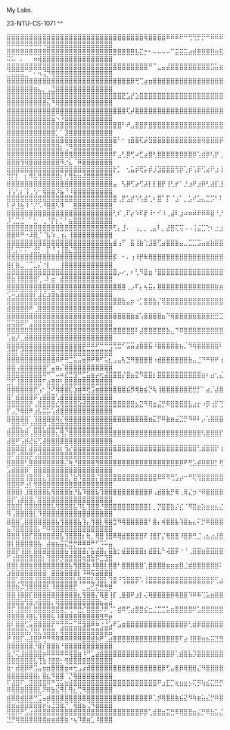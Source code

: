My Labs.

23-NTU-CS-1071 ^^


⣿⣿⣿⣿⣿⣿⣿⣿⣿⣿⣿⣿⣿⣿⣿⣿⣿⣿⣿⣿⣿⣿⣿⣿⣿⣿⣿⣿⣿⣿⣿⢿⣿⣿⣿⣿⠿⠿⠿⠟⠛⢛⢛⡛⡛⠛⠿⠿⠿⠿⠿⠿⠿⠿⠿⠿⠿⠻⣿⣿⣿⣿⣿⣿⣿⣿⣿⣿⣿⣿⣿⣿⣿
⣿⣿⣿⣿⣿⣿⣿⣿⣿⣿⣿⣿⣿⣿⣿⣿⣿⣿⣿⣿⣿⣿⣿⣿⣿⣿⣿⣿⣿⣧⣍⡒⠂⠤⠤⠤⠤⠉⣭⣭⣭⣴⣾⣿⣿⣿⣿⣶⣯⠭⠥⠀⠄⠀⠀⠶⢾⣿⣿⣿⣿⣿⣿⣿⣿⣿⣿⣿⣿⣿⣿⣿⣿
⣿⣿⣿⣿⣿⣿⣿⣿⣿⣿⣿⣿⣿⣿⣿⣿⣿⣿⣿⣿⣿⣿⣿⣿⣿⣿⣿⣿⣿⣿⣿⣿⠛⠉⣀⣤⣼⣿⣿⣿⣿⣿⣿⣿⣿⣿⣫⣥⣶⣈⣭⣭⣭⣀⠁⠂⠲⢬⡙⢿⣿⣿⣿⣿⣿⣿⣿⣿⣿⣿⣿⣿⣿
⣿⣿⣿⣿⣿⣿⣿⣿⣿⣿⣿⣿⣿⣿⣿⣿⣿⣿⣿⣿⣿⣿⣿⣿⣿⣿⣿⣿⡿⢛⢉⣴⣶⣿⣿⣿⣿⣿⣿⣿⣿⣿⣿⣿⣿⣿⣿⣿⣿⣿⣿⣿⣿⣿⣿⣶⣄⡀⢀⣙⣿⣿⣿⣿⣿⣿⣿⣿⣿⣿⣿⣿⣿
⣿⣿⣿⣿⣿⣿⣿⣿⣿⣿⣿⣿⣿⣿⣿⣿⣿⣿⣿⣿⣿⣿⣿⣿⣿⣿⣟⣡⡞⣱⣿⣿⣿⣿⣿⣿⣿⣿⣿⣿⣿⣿⣿⣿⣿⣿⣿⣿⣿⣿⣿⣿⣿⣿⣿⣿⣿⣿⣦⠙⢿⣿⣿⣿⣿⣿⣿⣿⣿⣿⣿⣿⣿
⣿⣿⣿⣿⣿⣿⣿⣿⣿⣿⣿⣿⣿⣿⣿⣿⣿⣿⣿⣿⣿⣿⣿⣿⣿⣿⣿⢏⡼⣿⣿⣿⣿⣿⣿⣿⣿⣿⣿⣿⣿⣿⣿⣿⣿⣿⣿⣿⣿⣿⣿⣿⣿⣿⣿⣿⣿⣿⣿⣯⠢⠹⣿⣿⣿⣿⣿⣿⣿⣿⣿⣿⣿
⣿⣿⣿⣿⣿⣿⣿⣿⣿⣿⣿⣿⣿⣿⣿⣿⣿⣿⣿⣿⣿⣿⣿⣿⣿⣿⠃⠞⣠⣿⣿⡟⣿⣿⣿⣿⣿⣿⣿⣿⣿⣿⣿⣿⣿⣿⣿⣿⣿⣿⣿⣿⣿⣿⣿⣿⣿⣿⣿⣿⡁⠁⣹⣿⣿⣿⣿⣿⣿⣿⣿⣿⣿
⣿⣿⣿⣿⣿⣿⣿⣿⣿⣿⣿⣿⣿⣿⣿⣿⣿⣿⣿⣿⣿⣿⣿⣿⣿⠃⠂⢰⣿⣿⢏⡼⣻⣿⣿⣿⣿⣿⣿⣿⣿⣿⣿⣿⢿⣿⣿⣿⡿⣿⣿⣿⣿⣿⣿⣿⣿⣿⣿⣿⣿⡆⢈⠻⣿⣿⣿⣿⣿⣿⣿⣿⣿
⣿⣿⣿⣿⣿⣿⣿⣿⣿⣿⣿⣿⣿⣿⣿⣿⣿⣿⣿⣿⣿⣿⣿⣿⠏⣠⢃⡿⢋⠴⣋⣴⣿⢃⣿⣿⣿⣿⣿⣿⡿⣿⡿⢡⣾⡿⢣⡟⢀⣿⣿⣿⢻⢿⣿⣿⣿⣿⣿⣿⣿⠻⡐⣅⠈⠿⣿⣿⣿⣿⣿⣿⣿
⣿⣿⣿⣿⣿⣿⣿⣿⣿⣿⣿⣿⣿⣿⣿⣿⣿⣿⣿⣿⣿⣿⣿⣿⡗⡁⠀⢂⣥⡾⢟⡥⡾⡸⣹⣿⣿⣿⢻⡿⢁⡾⢡⡿⢋⣴⠟⣰⢸⢹⡏⡇⠀⡆⠻⣧⢻⣿⣿⣿⣿⡆⢃⢻⣷⣶⣼⣿⣿⣿⣿⣿⣿
⣿⣿⣿⣿⣿⣿⣿⣿⣿⣿⣿⣿⣿⣿⣿⣿⣿⣿⣿⣿⣿⣿⣿⣿⣤⠀⢣⡿⢋⡴⢋⡼⡇⡇⣿⡟⢸⢃⡞⠁⡘⣰⠟⣰⡿⢃⣼⡏⣸⢸⢡⢃⡆⢹⢀⢣⠂⢿⣿⣿⡹⣧⠘⠸⣿⣿⣿⣿⣿⣿⣿⣿⣿
⣿⣿⣿⣿⣿⣿⣿⣿⣿⣿⣿⣿⣿⣿⣿⣿⣿⣿⣿⣿⣿⣿⣿⣿⣿⢀⡟⣡⡞⠱⢣⣾⢁⠆⣿⠁⡏⠈⣰⠁⡀⣡⠞⣡⣄⣉⡩⠃⠇⠇⡞⣸⣷⠸⠈⡌⠡⠘⣿⣿⠣⠹⠀⠀⣿⣿⣿⣿⣿⣿⣿⣿⣿
⣿⣿⣿⣿⣿⣿⣿⣿⣿⣿⣿⣿⣿⣿⣿⣿⣿⣿⣿⣿⣿⣿⣿⣿⢃⠎⢀⠏⡔⠱⠏⡟⠸⠂⠊⠸⢀⣼⠇⣰⠴⠶⠾⠟⠿⠿⣿⠘⡘⡸⢁⣉⣈⠀⠁⣃⠀⢀⠘⡟⡆⡁⠃⣦⣿⣿⣿⣿⣿⣿⣿⣿⣿
⣿⣿⣿⣿⣿⣿⣿⣿⣿⣿⣿⣿⣿⣿⣿⣿⣿⣿⣿⣿⣿⣿⣿⡿⢋⡄⣸⠄⠀⢠⡀⡀⢀⣤⠇⡀⣼⣿⢍⢭⠠⠠⢨⣬⣉⢑⠆⣐⣰⣿⣿⠿⠛⠐⠼⣿⡈⠈⣧⠱⢀⢰⡄⢸⣿⣿⣿⣿⣿⣿⣿⣿⣿
⣿⣿⣿⣿⣿⣿⣿⣿⣿⣿⣿⣿⣿⣿⣿⣿⣿⣿⣿⣿⣿⣿⣿⣧⣾⢠⠋⠀⣯⢸⣷⢑⣸⣿⢋⣴⣿⣿⣷⣤⣀⣉⣉⣩⣤⣶⣷⣿⣿⣿⢃⡍⠍⠍⢁⣚⡃⠀⡏⠘⢨⢸⣿⣌⣻⣿⣿⣿⣿⣿⣿⣿⣿
⣿⣿⣿⣿⣿⣿⣿⣿⣿⣿⣿⣿⣿⣿⣿⣿⣿⣿⣿⣿⣿⣿⣿⣿⡯⠀⠂⠄⢰⠸⡟⠷⢿⣿⣿⣿⣿⣿⣿⣿⣿⣿⣿⣿⣿⣿⣿⣿⣿⣿⡎⣷⣀⠈⠉⣁⡌⠐⡇⠀⠀⢸⣿⣿⣿⣿⣿⣿⣿⣿⣿⣿⣿
⣿⣿⣿⣿⣿⣿⣿⣿⣿⣿⣿⣿⣿⣿⣿⣿⣿⣿⣿⣿⣿⣿⣿⣿⣿⡠⠔⡀⠆⢃⠻⣿⣶⠘⣿⣿⣿⣿⣿⣿⣿⣿⣿⣿⣿⣿⣿⣿⣿⣿⣷⢸⣿⣿⣿⣿⢁⠠⠇⣶⠀⣾⣿⣿⣿⣿⣿⣿⣿⣿⣿⣿⣿
⣿⣿⣿⣿⣿⣿⣿⣿⣿⣿⣿⣿⣿⣿⣿⣿⣿⣿⣿⣿⣿⣿⣿⣿⣿⣿⣿⢀⡠⠏⡄⢦⣭⡄⣿⣿⣿⣿⣿⣿⣿⣿⣿⣿⣿⣿⣿⣷⣶⢊⠭⣡⣿⣿⣿⡏⣸⣜⣰⣿⣦⣿⣿⣿⣿⣿⣿⣿⣿⣿⣿⣿⣿
⣿⣿⣿⣿⣿⣿⣿⣿⣿⣿⣿⣿⣿⣿⣿⣿⣿⣿⣿⣿⣿⣿⣿⣿⣿⣿⣷⣤⡶⠐⡁⣿⣿⣷⡌⢿⣿⣿⣿⣿⣿⣿⣿⣿⣿⣿⣿⣿⣿⣾⣿⣿⣿⣿⠟⢀⣿⣿⣿⣿⣿⣿⣿⣿⣿⣿⣿⣿⣿⣿⣿⣿⣿
⣿⣿⣿⣿⣿⣿⣿⣿⣿⣿⣿⣿⣿⣿⣿⣿⣿⣿⣿⣿⣿⣿⣿⣿⣿⣿⣿⣿⣷⣾⢡⣿⣿⣿⣿⣦⠙⢿⣿⣿⣿⣿⣿⣿⣿⣿⣟⣛⣉⣭⢭⣿⡿⠋⣠⣿⣿⣿⣿⣿⣿⣿⣿⣿⣿⣿⣿⣿⣿⣿⣿⣿⣿
⣿⣿⣿⣿⣿⣿⣿⣿⣿⣿⣿⣿⣿⣿⣿⣿⣿⣿⣿⣿⣿⣿⣿⣿⣿⣿⣿⣿⣿⠇⣼⣿⣿⣿⣿⣿⣷⣄⠙⠿⣿⣿⣿⣿⣿⣿⣿⣿⣿⢡⣶⡜⣀⣾⣿⣿⣿⣿⣿⣿⣿⣿⣿⣿⣿⣿⣿⣿⣿⣿⣿⣿⣿
⣿⣿⣿⣿⣿⣿⣿⣿⣿⣿⣿⣿⣿⣿⣿⣿⣿⡿⠿⠿⠟⠛⠛⢛⢛⣛⠋⣩⣭⣰⣿⣿⣯⠸⣿⣿⣿⣿⣷⣦⡈⠻⢿⣿⣿⣿⣿⣿⠇⣾⣿⡇⣾⣿⣿⣿⣿⣿⣿⣿⢿⣿⣿⣿⣿⣿⣿⣿⣿⣿⣿⣿⣿
⣿⣿⣿⣿⣿⣿⣿⣿⣿⣿⣿⠿⠟⢛⣉⣥⣤⣶⡿⠟⠿⠋⢥⣆⣠⣤⢧⣙⠻⣿⣿⣿⣿⠰⣾⣿⣿⣿⣿⣿⣿⣷⣤⣈⠙⠛⠿⠟⢰⣿⣿⢠⣿⣿⣿⣿⣿⣿⠋⣤⣶⡌⣿⣿⣿⣿⣿⣿⣿⣿⣿⣿⣿
⣿⣿⣿⣿⣿⣿⣿⣿⠿⠛⠉⠤⠶⣞⣛⣻⠛⣋⣥⣶⡴⢖⣼⣿⣿⣿⡜⣿⣦⣝⠻⣿⣿⡆⣿⣿⣿⣿⣿⣿⣿⣿⣿⣿⣶⠆⣴⢂⣌⣉⡏⢸⣿⣿⣿⣿⣿⠋⣴⣿⣿⢃⣿⣿⣿⣿⣿⣿⣿⣿⣿⣿⣿
⣿⣿⣿⣿⣿⣿⡟⢡⠂⣙⠝⢿⣿⣿⣏⣱⣾⠿⢟⣩⣶⣿⣿⣿⣿⣿⣿⣮⡻⢿⣷⣮⡙⢧⢸⣿⣿⣿⣿⣿⣿⣟⣛⡋⠁⣴⡈⣼⣿⣿⠃⣾⣿⣿⣿⡿⢡⣾⣿⣿⢃⣾⣿⣿⣿⣿⣿⣿⣿⣿⣿⣿⣿
⣿⣿⣿⣿⣿⡟⢠⣿⣿⣿⣿⣎⢿⣿⣿⣿⣵⣾⣿⣿⣿⣿⣿⣿⣿⣿⣿⣿⣿⣦⣝⠻⢿⣶⣬⡛⠿⣿⣿⣿⣿⣧⣴⡖⠰⡿⢰⡏⢙⡏⣠⡙⢿⣿⠟⣰⣧⣭⡥⢡⣾⣿⣿⣿⣿⣿⣿⣿⣿⣿⣿⣿⣿
⣿⣿⣿⣿⣿⠁⢹⣿⣿⣿⣿⢿⡌⢿⣿⣿⣿⣿⣿⣿⣿⣿⣿⣿⣿⣿⣿⣿⣿⣿⣿⣿⣶⣍⡛⠿⣷⣶⣬⣙⡛⠻⠿⠇⡠⢡⣿⣿⣿⢀⣿⣿⡘⢋⠜⣿⣿⡟⣰⣿⣿⣿⣿⣿⣿⣿⣿⣿⣿⣿⣿⣿⣿
⣿⣿⣿⣿⡿⢠⣿⣿⣿⣿⣿⣆⢻⡌⣿⣿⣿⣿⣿⣿⣿⣿⣿⣿⣿⣿⣿⣿⣿⣿⣿⣿⣿⣿⣿⣿⣿⣿⣿⣿⣿⣿⣿⣿⢣⣿⣿⣿⡏⣼⣿⠟⢡⣾⣜⣮⢋⣼⣿⣿⣿⣿⣿⣿⣿⣿⣿⣿⣿⣿⣿⣿⣿
⣿⣿⣿⣿⡇⣼⣿⣿⣿⣿⣿⣿⡆⢻⡜⣿⣿⣿⣿⣿⣿⣿⣿⣿⣿⣿⣿⣿⣿⣿⣿⣿⣿⣿⣿⣿⣿⣿⣿⣿⣿⣿⣿⢃⣾⣿⣿⡟⢰⣿⠏⣴⣿⣿⡿⢡⣾⣿⣿⣿⣿⣿⣿⣿⣿⣿⣿⣿⣿⣿⣿⣿⣿
⣿⣿⣿⣿⢃⣿⣿⣿⢿⣿⣿⣿⣿⡌⢷⡘⣿⣿⣿⣿⢻⣿⣿⣿⣿⣿⣿⣿⣿⣿⣿⣿⣿⣿⣿⣿⣿⣿⣿⡿⠟⢛⣡⣾⣿⣿⣿⡃⢟⣡⣾⣿⣿⡿⠁⣿⣿⣿⣿⣿⣿⣿⣿⣿⣿⣿⣿⣿⣿⣿⣿⣿⣿
⣿⣿⣿⣿⢸⣿⣿⣿⣆⢻⣿⣿⣿⣿⡈⣷⠹⣿⣿⣿⡌⣿⣿⣿⣿⣿⣿⣿⣿⣿⣿⣿⣿⣿⠿⠿⠻⢛⣡⡴⠒⠛⢏⢻⣿⣿⣿⣿⣿⣿⣿⣿⠟⣰⡇⢻⣿⣿⣿⣿⣿⣿⣿⣿⣿⣿⣿⣿⣿⣿⣿⣿⣿
⣿⣿⣿⡇⣸⣿⣿⣿⣿⣧⢻⣿⣿⣿⣷⡘⣧⠹⣿⣿⣧⢹⣿⣿⣿⣿⣿⣿⣿⣿⣿⣿⡿⢠⣾⣿⣷⡛⢿⢀⢿⣌⡲⠘⠿⣿⣿⣿⣿⣿⡟⢡⣾⣿⣿⡈⣿⣿⣿⣿⣿⣿⣿⣿⣿⣿⣿⣿⣿⣿⣿⣿⣿
⣿⣿⣿⡇⣿⣿⣿⣿⣿⣿⣧⢻⣿⣿⣿⣧⠹⣇⢹⣿⣿⡘⣿⣿⣿⣿⣿⣿⣿⣿⣿⣿⡇⡀⡙⣿⣿⣷⡌⣎⠈⠻⣿⣶⣵⣶⣶⣦⣌⠻⢠⣿⣿⣿⣿⣇⠹⣿⣿⣿⣿⣿⣿⣿⣿⣿⣿⣿⣿⣿⣿⣿⣿
⣿⣿⣿⢁⣿⣿⣿⣿⣿⣿⣿⣧⢻⣿⣿⣿⣧⢹⡄⢻⣿⡇⢿⣿⣛⠻⢿⣿⣿⣿⣿⣿⠃⣿⡄⢾⣿⣿⣧⢹⣿⣦⣄⠍⡛⠿⣿⣿⣿⣦⠹⣿⣿⣿⣿⣿⡄⠛⠿⢿⣿⣿⣿⣿⣿⣿⣿⣿⣿⣿⣿⣿⣿
⣿⣿⣿⢸⣿⡏⣿⣿⣿⣿⣿⣿⣧⢹⣿⣿⣿⡆⢷⡀⢿⣿⢸⣿⠿⢿⣾⣿⣿⣿⣿⠏⢸⣿⡏⡌⢿⣿⣿⠸⣿⡿⢛⣈⢠⣦⣴⣼⣿⣿⡇⣿⣿⣿⣿⣿⣧⠀⣼⣶⣦⣭⣍⣛⡛⠿⠿⠿⠛⠋⠩⠥⣤
⣿⣿⡟⢸⣿⡇⣿⣿⣿⣿⣿⣿⣿⣧⢹⣿⣿⣿⡌⣧⣼⣿⡄⣿⣷⡂⣾⣿⣿⣿⣿⡆⣾⣿⣇⠓⢼⣿⡿⠐⠘⢀⣿⣿⣶⣿⣿⣿⣿⠋⢰⣿⣿⣿⣿⣿⣿⡆⢹⣿⡿⡻⣿⣿⣿⣿⢶⣿⣷⡯⣉⣹⣿
⣿⣿⡇⣿⣿⣷⣿⣿⣿⣿⣿⣿⣿⣿⣧⢻⣿⣿⣷⠸⣿⣿⡇⣿⣿⠃⣿⣿⣿⣿⣿⢁⣿⣿⣿⣿⣶⣶⣶⣿⣈⣾⣿⣿⣿⣿⣿⣿⠅⣱⣿⣿⣿⣿⣿⣿⣿⣿⠀⣿⣿⣷⣿⣿⣿⡇⠹⠿⢯⣽⣿⣿⣿
⣿⣿⢁⣿⣿⣿⣸⣿⣿⣿⣿⣿⣿⣿⣿⣧⢻⣿⣿⣇⢻⣿⡇⢹⣿⠘⢹⣿⣿⡿⠡⢸⣿⣿⣿⣿⣿⣿⣿⣿⣿⣿⣿⣿⣿⣿⡿⢋⣴⣿⣿⣷⡬⣹⣿⣿⣿⣿⣇⠸⣿⣿⣿⣿⣏⠀⣀⣤⣊⣍⣛⣛⡿
⣿⣿⢸⣿⣿⡏⣿⣿⣿⣿⣿⣿⣿⣿⣿⣿⣆⢻⣿⣿⡌⢿⣿⢸⡏⢀⣿⣿⠟⣰⡇⢌⢿⣿⣿⣿⣿⡿⢿⣿⣿⠹⠿⠿⢉⣥⣶⣿⣿⣿⣿⣿⣷⢻⣿⡰⣿⣿⣿⡄⢿⣿⣿⣿⣿⣿⣿⣿⣿⣿⣦⣥⣼
⣿⡏⣸⣿⣿⡇⣿⣿⣿⣿⣿⣿⣿⡛⢛⠛⣛⡊⣿⣿⣿⠜⠟⢈⠁⣾⠿⢋⣴⣿⣿⣮⣒⣈⣉⣉⣥⣶⣿⣿⣿⣿⠟⣡⣿⣿⣿⣿⣿⣿⣿⣿⣿⡸⣿⣧⢹⣿⣿⣧⠸⣿⣿⣿⣿⣿⣿⣿⣿⣿⣻⣛⡶
⣿⠇⣿⣿⢋⣥⣿⣿⣿⣿⡟⠛⢛⣛⣒⣉⣛⣻⣿⠿⠷⢐⣘⣡⠟⣡⣶⣿⣿⣿⣿⣿⣿⣿⣿⣿⣿⣿⣿⣿⡿⢃⣾⡿⣿⣿⣿⣿⣿⣿⣿⣿⣿⣷⡜⢿⣇⢻⣿⣿⡄⢿⣿⣿⣿⣿⣿⣿⣿⣿⣿⣿⣭
⡟⢸⣿⡏⢤⣼⣿⡟⢛⠛⠻⠿⠿⠿⠿⠿⠿⣿⣿⣾⡷⠟⢁⣴⣿⣿⣿⣿⣿⣿⣿⣿⣿⣿⣿⣿⣿⣿⣿⠏⣴⢸⣿⣿⣶⣦⣭⣙⣻⣿⣿⣿⣿⣿⣿⡘⣿⡎⣿⣿⣷⠘⣿⣿⣿⣿⣿⣿⣿⣿⣿⣿⣿
⣷⡘⢍⣸⣾⣿⣿⣿⡶⠿⠿⠿⠿⠿⢿⣿⣶⠸⠛⣁⣴⣾⣿⣿⣿⣿⣿⣿⣿⣿⣿⣿⣿⣿⣿⣿⣿⡿⢁⣾⣿⣧⡹⣿⣿⣿⣿⣿⣿⣿⣿⣿⣿⣿⣿⣧⢹⣷⢸⣿⣿⡂⢻⣿⣿⣿⣿⣿⣿⣿⣿⣿⣿
⣷⠂⣾⣿⡿⠟⣩⣤⣶⣶⣿⣿⣿⣶⠶⢒⣠⣴⣾⣿⣿⣿⣿⣿⣿⣿⣿⣿⣿⣿⣿⣿⣿⣿⣿⡿⢋⣤⣿⡿⢿⣿⣿⣌⠻⣿⣿⣿⣿⣿⣿⣿⣿⣿⣿⣿⡄⣿⣆⠻⣿⣿⠈⡙⢿⣿⣿⣿⣿⣿⣿⣿⣿
⠏⣼⣿⠏⣀⣽⣿⣿⣿⠿⠛⣩⣥⣶⣾⣿⣿⣿⣿⣿⣿⣿⣿⣿⣿⣿⣿⣿⣿⣿⣿⣿⣿⣿⠟⣰⣏⡉⢶⣶⣶⡢⢍⡻⢷⣮⣍⣛⡛⠿⢿⣿⣿⣿⣿⣿⣇⠝⠿⣷⣮⠻⡇⢻⣆⢉⠻⣿⣿⣿⣿⣿⣿
⣾⣿⣿⣾⣿⡿⠛⣉⣤⣾⣿⣿⣿⣿⣿⣿⣿⣿⣿⣿⣿⣿⣿⣿⣿⣿⣿⣿⣿⣿⣿⣿⡿⢁⡺⢿⣿⣿⣷⣮⣝⠻⢷⣶⣥⣌⡛⠿⣿⣿⣶⣬⣿⣿⣿⣿⣿⡶⢥⣘⣻⣷⡙⠈⢿⣷⣦⢈⠻⣿⣿⣿⣿
⢿⣿⡿⠟⣡⣴⣾⣿⣿⣿⣿⣿⣿⣿⣿⣿⣿⣿⣿⣿⣿⣿⣿⣿⣿⣿⣿⣿⣿⣿⡿⡿⢁⣾⣿⣶⣭⣛⠿⢿⣿⣿⣶⣬⡛⠿⣷⣥⣌⣙⡛⢿⣿⣿⣿⣿⣿⣿⣶⣶⣾⣿⣷⠐⢦⠹⣿⣶⣁⠸⣿⣿⣿